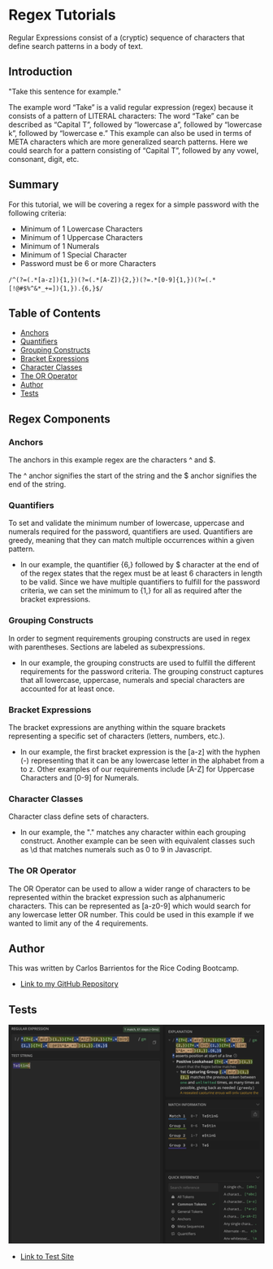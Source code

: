 # Regex Tutorials

Regular Expressions consist of a (cryptic) sequence of characters that define search patterns in a body of text.

## Introduction

"Take this sentence for example."

The example word “Take” is a valid regular expression (regex) because it consists of a pattern of LITERAL characters: The word “Take” can be described as “Capital T”, followed by “lowercase a”, followed by “lowercase k”, followed by “lowercase e.” 
This example can also be used in terms of META characters which are more generalized search patterns. Here we could search for a pattern consisting of “Capital T”, followed by any vowel, consonant, digit, etc.

## Summary

For this tutorial, we will be covering a regex for a simple password with the following criteria:
- Minimum of 1 Lowercase Characters
- Minimum of 1 Uppercase Characters
- Minimum of 1 Numerals
- Minimum of 1 Special Character
- Password must be 6 or more Characters

`/^(?=(.*[a-z]){1,})(?=(.*[A-Z]){2,})(?=.*[0-9]{1,})(?=(.*[!@#$%^&*_+=]){1,}).{6,}$/`

## Table of Contents

- [Anchors](#anchors)
- [Quantifiers](#quantifiers)
- [Grouping Constructs](#grouping-constructs)
- [Bracket Expressions](#bracket-expressions)
- [Character Classes](#character-classes)
- [The OR Operator](#the-or-operator)
- [Author](#author)
- [Tests](#tests)

## Regex Components

### Anchors

The anchors in this example regex are the characters ^ and $.

The ^ anchor signifies the start of the string and the $ anchor signifies the end of the string.

### Quantifiers

To set and validate the minimum number of lowercase, uppercase and numerals required for the password, quantifiers are used. Quantifiers are greedy, meaning that they can match multiple occurrences within a given pattern.

- In our example, the quantifier {6,} followed by $ character at the end of of the regex states that the regex must be at least 6 characters in length to be valid. Since we have multiple quantifiers to fulfill for the password criteria, we can set the minimum to {1,} for all as required after the bracket expressions.

### Grouping Constructs

In order to segment requirements grouping constructs are used in regex with parentheses. Sections are labeled as subexpressions.

- In our example, the grouping constructs are used to fulfill the different requirements for the password criteria. The grouping construct captures that all lowercase, uppercase, numerals and special characters are accounted for at least once.

### Bracket Expressions

The bracket expressions are anything within the square brackets representing a specific set of characters (letters, numbers, etc.).

- In our example, the first bracket expression is the [a-z] with the hyphen (-) representing that it can be any lowercase letter in the alphabet from a to z. Other examples of our requirements include [A-Z] for Uppercase Characters and [0-9] for Numerals.

### Character Classes

Character class define sets of characters.

- In our example, the "." matches any character within each grouping construct. Another example can be seen with equivalent classes such as \d that matches numerals such as 0 to 9 in Javascript.

### The OR Operator

The OR Operator can be used to allow a wider range of characters to be represented within the bracket expression such as alphanumeric characters. This can be represented as [a-z0-9] which would search for any lowercase letter OR number. This could be used in this example if we wanted to limit any of the 4 requirements.

## Author

This was written by Carlos Barrientos for the Rice Coding Bootcamp.
- [Link to my GitHub Repository](https://github.com/WitnessMyHands)

## Tests
![image](./images/regex-tuts.png)
- [Link to Test Site](https://regex101.com/)
